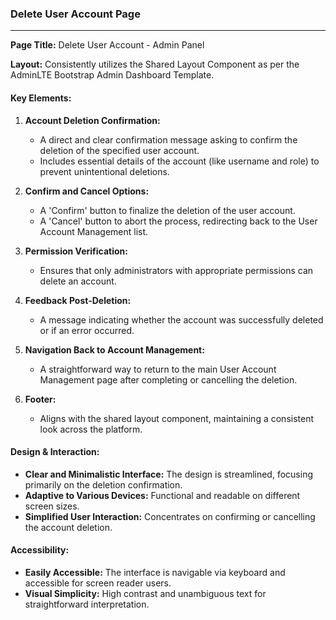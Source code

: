 ### Delete User Account Page

---

**Page Title:** Delete User Account - Admin Panel

**Layout:** Consistently utilizes the Shared Layout Component as per the AdminLTE Bootstrap Admin Dashboard Template.

#### Key Elements:

1. **Account Deletion Confirmation:**
   - A direct and clear confirmation message asking to confirm the deletion of the specified user account.
   - Includes essential details of the account (like username and role) to prevent unintentional deletions.

2. **Confirm and Cancel Options:**
   - A 'Confirm' button to finalize the deletion of the user account.
   - A 'Cancel' button to abort the process, redirecting back to the User Account Management list.

3. **Permission Verification:**
   - Ensures that only administrators with appropriate permissions can delete an account.

4. **Feedback Post-Deletion:**
   - A message indicating whether the account was successfully deleted or if an error occurred.

5. **Navigation Back to Account Management:**
   - A straightforward way to return to the main User Account Management page after completing or cancelling the deletion.

6. **Footer:**
   - Aligns with the shared layout component, maintaining a consistent look across the platform.

#### Design & Interaction:

- **Clear and Minimalistic Interface:** The design is streamlined, focusing primarily on the deletion confirmation.
- **Adaptive to Various Devices:** Functional and readable on different screen sizes.
- **Simplified User Interaction:** Concentrates on confirming or cancelling the account deletion.

#### Accessibility:

- **Easily Accessible:** The interface is navigable via keyboard and accessible for screen reader users.
- **Visual Simplicity:** High contrast and unambiguous text for straightforward interpretation.